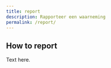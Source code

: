 ```yaml
---
title: report
description: Rapporteer een waarneming
permalink: /report/
---
```



## How to report

Text here.